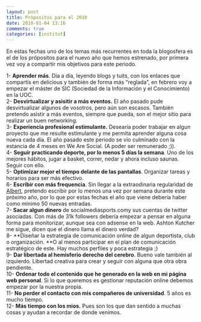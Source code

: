 ```yaml
---
layout: post
title: Própositos para el 2010
date: 2010-01-04 13:16
comments: true
categories: [institut]
---
```

En estas fechas uno de los temas más recurrentes en toda la blogosfera es el de los própositos para el nuevo año que hemos estrenado, por primera vez voy a compartir mis objetivos para este periodo.

1- **Aprender más**. Día a día, leyendo blogs y tuits, con los enlaces que compartís en delicious y también de forma más “reglada”, en febrero voy a empezar el máster de SIC (Sociedad de la Información y el Conocimiento) en la UOC.  
2- **Desvirtualizar y asisitir a más eventos.** El año pasado pude desvirtualizar algunos de vosotros, pero aún son escasos. También pretendo asistir a más eventos, siempre que pueda, son el mejor sitio para realizar un buen networking.  
3- **Experiencia profesional estimulante.** Desearía poder trabajar en algun proyecto que me resulte estimulante y me permita aprender alguna cosa nueva cada día. El año pasado este periodo se vio culminado con la estancia de 4 meses en We Are Social. (A poder ser remunerado ;)).  
4- **Seguir practicando deporte, por lo menos 5 días la semana**. Uno de los mejores hábitos, jugar a basket, correr, nedar y ahora incluso saunas. Seguir con ello.  
5- **Optimizar mejor el tiempo delante de las pantallas**. Organizar tareas y horarios para ser más efectivo.  
6- **Escribir con más frequencia**. Sin llegar a la extraodinaria regularidad de [Albert](http://qtorb.com), pretendo escribir por lo menos una vez por semana durante este próximo año, por lo que por estas fechas el año que viene debería haber como mínimo 50 nuevas entradas.  
7- **Sacar algun dinero** de socialmediasports.comy sus cuentas de twitter asociadas. Con más de 31k followers debería empezar a pensar en alguna forma para monitorizar, aunque sea con adsense en la web. Ashton Kutcher me sigue, dicen que el dinero llama el dinero verdad?  
8- **Diseñar la estrategia de comunicación online de algun deportista, club o organización. **O al menos participar en el plan de comunicación estratégico de este. Hay muchos perfiles y poca estrategia ;)  
9- **Dar libertada al hemisferio derecho del cerebro**. Bueno vale también al izquierdo. Libertad creativa para crear y seguir con alguna que otra obra pendiente.  
10- **Ordenar todo el contenido que he generado en la web en mi página web personal**. Si lo que queremos es gestionar reputación online debemos empezar por la nuestra propia.  
11- **No perder el contacto con mis compañeros de universidad**. 5 años es mucho tiempo.  
12- **Más tiempo con los mios.** Pues son los que dan sentido a muchas cosas y ayudan a recordar de donde venimos.  

